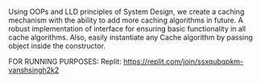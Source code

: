 Using OOPs and LLD principles of System Design, we create a caching mechanism with the ability to add more caching algorithms in future.
A robust implementation of interface for ensuring basic functionality in all cache algorithms.
Also, easily instantiate any Cache algorithm by passing object inside the constructor.

FOR RUNNING PURPOSES:
Replit: https://replit.com/join/ssxqubqpkm-vanshsingh2k2